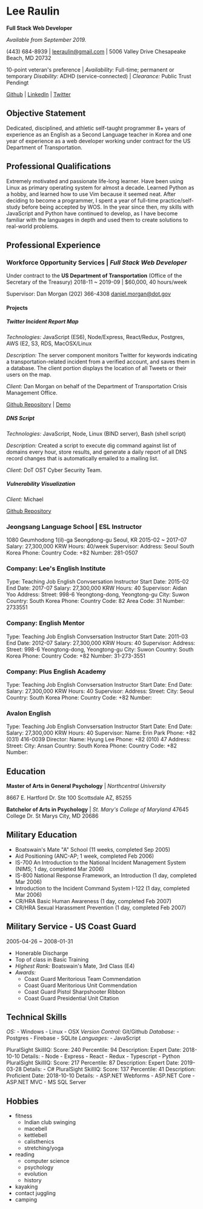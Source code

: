 # Lee Raulin

**Full Stack Web Developer**

_Available from September 2019._

(443) 684-8939 |
leeraulin@gmail.com |
5006 Valley Drive Chesapeake Beach, MD 20732

10-point veteran's preference |
_Availability:_ Full-time; permanent or temporary
_Disability:_ ADHD (service-connected) |
_Clearance:_ Public Trust Pendingt

[Github](https://github.com/lraulin) |
[LinkedIn](https://www.linkedin.com/in/leeraulin) |
[Twitter](https://twitter.com/RaulinLee)

## Objective Statement

Dedicated, disciplined, and athletic self-taught programmer 8+ years of experience as an English as a Second Language teacher in Korea and one year of experience as a web developer working under contract for the US Department of Transportation.

## Professional Qualifications

Extremely motivated and passionate life-long learner. Have been using Linux as primary operating system for almost a decade. Learned Python as a hobby, and learned how to use Vim because it seemed neat. After deciding to become a programmer, I spent a year of full-time practice/self-study before being accepted by WOS. In the year since then, my skills with JavaScript and Python have continued to develop, as I have become familiar with the languages in depth and used them to create solutions to real-world problems.

## Professional Experience

### **Workforce Opportunity Services** | _Full Stack Web Developer_

Under contract to the **US Department of Transportation** (Office of the Secretary of the Treasury)
2018-11 ~ 2019-09 | \$60,000, 40 hours/week

Supervisor: Dan Morgan (202) 366-4308
[daniel.morgan@dot.gov](mailto:daniel.morgan@dot.gov)

#### Projects

##### Twitter Incident Report Map

_Technologies:_ JavaScript (ES6), Node/Express, React/Redux, Postgres, AWS (E2, S3, RDS, MacOSX/Linux

_Description:_ The server component monitors Twitter for keywords indicating a transportation-related incident from a verified account, and saves them in a database. The client portion displays the location of all Tweets or their users on the map.

_Client:_ Dan Morgan on behalf of the Department of Transportation Crisis Management Office.

[Github Repository](https://github.com/lraulin/incident-map) | [Demo](https://incident-report-map.firebaseapp.com)

##### DNS Script

_Technologies:_ JavaScript, Node, Linux (BIND server), Bash (shell script)

_Description:_ Created a script to execute dig command against list of domains every hour, store results, and generate a daily report of all DNS record changes that is automatically emailed to a mailing list.

_Client:_ DoT OST Cyber Security Team.

##### Vulnerability Visualization

_Client:_ Michael

[Github Repository](https://github.com/lraulin/vulnerability_visualization)

### Jeongsang Language School | ESL Instructor

1080 Geumhodong 1(il)-ga Seongdong-gu Seoul, KR
2015-02 ~ 2017-07
Salary: 27,300,000 KRW
Hours: 40/week
Supervisor:
Address:
Seoul
South Korea
Phone:
Country Code: +82
Number: 281-0507

### Company: Lee's English Institute

Type: Teaching
Job English Convsersation Instructor
Start Date: 2015-02
End Date: 2017-07
Salary: 27,300,000 KRW
Hours: 40
Supervisor: Aidan Yoo
Address:
Street: 998-6 Yeongtong-dong, Yeongtong-gu
City: Suwon
Country: South Korea
Phone:
Country Code: 82
Area Code: 31
Number: 2733551

### Company: English Mentor

Type: Teaching
Job English Convsersation Instructor
Start Date: 2011-03
End Date: 2012-07
Salary: 27,300,000 KRW
Hours: 40
Supervisor:
Address:
Street: 998-6 Yeongtong-dong, Yeongtong-gu
City: Suwon
Country: South Korea
Phone:
Country Code: +82
Number: 31-273-3551

### Company: Plus English Academy

Type: Teaching
Job English Convsersation Instructor
Start Date:
End Date:
Salary: 27,300,000 KRW
Hours: 40
Supervisor:
Address:
Street:
City: Seoul
Country: South Korea
Phone:
Country Code: +82
Number:

### Avalon English

Type: Teaching
Job English Convsersation Instructor
Start Date:
End Date:
Salary: 27,300,000 KRW
Hours: 40
Supervisor:
Name: Erin Park
Phone: +82 (031) 416-0039
Director:
Name: Hyung Lee
Phone: +82 (010) 47
Address:
Street:
City: Ansan
Country: South Korea
Phone:
Country Code: +82
Number:

## Education

**Master of Arts in General Psychology** | _Northcentral University_

8667 E. Hartford Dr. Ste 100 Scottsdale AZ, 85255

**Batchelor of Arts in Psychology** | _St. Mary's College of Maryland_
47645 College Dr. St Marys City, MD 20686

## Military Education

- Boatswain's Mate "A" School (11 weeks, completed Sep 2005)
- Aid Positioning (ANC-AP; 1 week, completed Feb 2006)
- IS-700 An Introduction to the National Incident Management System (NIMS; 1 day, completed Mar 2006)
- IS-800 National Response Framework, an Introduction (1 day, completed Mar 2006)
- Introduction to the Incident Command System I-122 (1 day, completed Mar 2006)
- CR/HRA Basic Human Awareness (1 day, completed Feb 2007)
- CR/HRA Sexual Harassment Prevention (1 day, completed Feb 2007)

## Military Service - US Coast Guard

2005-04-26 ~ 2008-01-31

- Honerable Discharge
- Top of class in Basic Training
- _Highest Rank:_ Boatswain's Mate, 3rd Class (E4)
- _Awards:_
  - Coast Guard Meritorious Team Commendation
  - Coast Guard Meritorious Unit Commendation
  - Coast Guard Pistol Sharpshooter Ribbon
  - Coast Guard Presidential Unit Citation

## Technical Skills

_OS:_ - Windows - Linux - OSX
_Version Control:_ Git/Github
_Database:_ - Postgres - Firebase - SQLite
_Languages:_ - JavaScript

PluralSight SkillIQ:
Score: 240
Percentile: 94
Description: Expert
Date: 2018-10-10
Details: - Node - Express - React - Redux - Typescript - Python
PluralSight SkillIQ:
Score: 217
Percentile: 87
Description: Expert
Date: 2019-03-28
Details: - C#
PluralSight SkillIQ:
Score: 137
Percentile: 41
Description: Proficient
Date: 2018-10-10
Details: - ASP.NET Webforms - ASP.NET Core - ASP.NET MVC - MS SQL Server

## Hobbies

- fitness
  - Indian club swinging
  - macebell
  - kettlebell
  - calisthenics
  - stretching/yoga
- reading
  - computer science
  - psychology
  - evolution
  - history
- kayaking
- contact juggling
- camping

